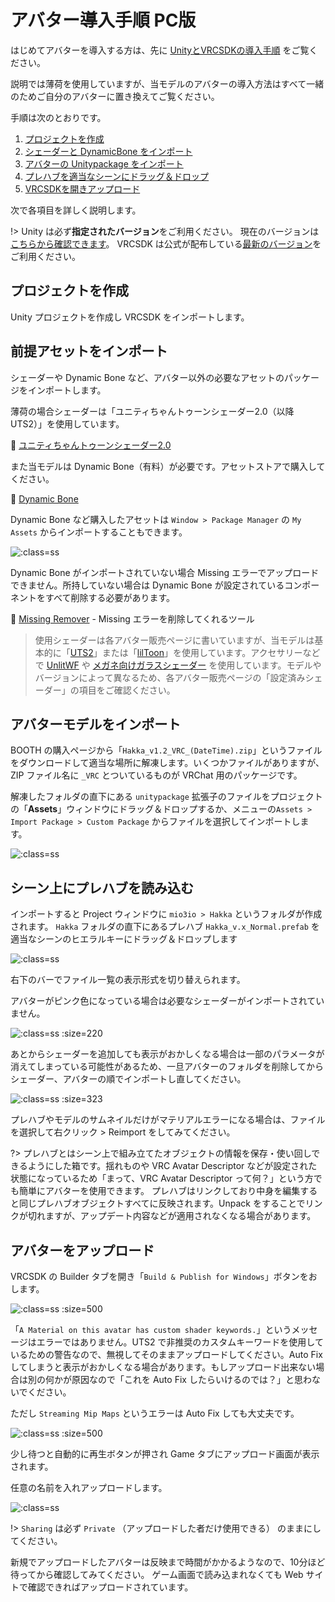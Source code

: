 # アバター導入手順 PC版

はじめてアバターを導入する方は、先に [UnityとVRCSDKの導入手順](vrcsdk.md) をご覧ください。

説明では薄荷を使用していますが、当モデルのアバターの導入方法はすべて一緒のためご自分のアバターに置き換えてご覧ください。

手順は次のとおりです。

1. [プロジェクトを作成](setup_pc.md?id=プロジェクトを作成)
2. [シェーダーと DynamicBone をインポート](setup_pc.md?id=前提アセットをインポート)
3. [アバターの Unitypackage をインポート](setup_pc.md?id=アバターモデルをインポート)
4. [プレハブを適当なシーンにドラッグ＆ドロップ](setup_pc.md?id=シーン上にプレハブを読み込む)
5. [VRCSDKを開きアップロード](setup_pc.md?id=アバターをアップロード)

次で各項目を詳しく説明します。

!> Unity は必ず**指定されたバージョン**をご利用ください。
現在のバージョンは[こちらから確認できます](https://docs.vrchat.com/docs/current-unity-version)。
VRCSDK は公式が配布している[最新のバージョン](https://vrchat.com/home/download)をご利用ください。

## プロジェクトを作成

Unity プロジェクトを作成し VRCSDK をインポートします。

## 前提アセットをインポート

シェーダーや Dynamic Bone など、アバター以外の必要なアセットのパッケージをインポートします。

薄荷の場合シェーダーは「ユニティちゃんトゥーンシェーダー2.0（以降 UTS2）」を使用しています。

🍒 [ユニティちゃんトゥーンシェーダー2.0](https://unity-chan.com/download/releaseNote.php?id=UTS2_0)

また当モデルは Dynamic Bone（有料）が必要です。アセットストアで購入してください。

🍒 [Dynamic Bone](https://assetstore.unity.com/packages/tools/animation/dynamic-bone-16743)

Dynamic Bone など購入したアセットは `Window > Package Manager` の `My Assets` からインポートすることもできます。

![](images/setup/pc_dynamicbone.png ':class=ss')

Dynamic Bone がインポートされていない場合 Missing エラーでアップロードできません。所持していない場合は Dynamic Bone が設定されているコンポーネントをすべて削除する必要があります。

🌱 [Missing Remover](https://riku1227.booth.pm/items/1969758)  - Missing エラーを削除してくれるツール

> 使用シェーダーは各アバター販売ページに書いていますが、当モデルは基本的に「[UTS2](https://unity-chan.com/download/releaseNote.php?id=UTS2_0)」または「[lilToon](https://booth.pm/ja/items/3087170)」を使用しています。アクセサリーなどで [UnlitWF](https://github.com/whiteflare/Unlit_WF_ShaderSuite/releases) や [メガネ向けガラスシェーダー](https://oyasumisan.booth.pm/items/1035152) を使用しています。モデルやバージョンによって異なるため、各アバター販売ページの「設定済みシェーダー」の項目をご確認ください。

## アバターモデルをインポート

BOOTH の購入ページから「`Hakka_v1.2_VRC_(DateTime).zip`」というファイルをダウンロードして適当な場所に解凍します。いくつかファイルがありますが、ZIP ファイル名に `_VRC` とついているものが VRChat 用のパッケージです。

解凍したフォルダの直下にある `unitypackage` 拡張子のファイルをプロジェクトの「**Assets**」ウィンドウにドラッグ＆ドロップするか、メニューの`Assets > Import Package > Custom Package` からファイルを選択してインポートします。

![](images/setup/pc01.png ':class=ss')

## シーン上にプレハブを読み込む

インポートすると Project ウィンドウに `mio3io > Hakka` というフォルダが作成されます。
`Hakka` フォルダの直下にあるプレハブ `Hakka_v.x_Normal.prefab` を適当なシーンのヒエラルキーにドラッグ＆ドロップします

![](images/setup/pc02.png ':class=ss')

右下のバーでファイル一覧の表示形式を切り替えられます。

アバターがピンク色になっている場合は必要なシェーダーがインポートされていません。

![](images/setup/materialerror.png ':class=ss :size=220')

あとからシェーダーを追加しても表示がおかしくなる場合は一部のパラメータが消えてしまっている可能性があるため、一旦アバターのフォルダを削除してからシェーダー、アバターの順でインポートし直してください。

![](images/setup/materialerror2.png ':class=ss :size=323')

プレハブやモデルのサムネイルだけがマテリアルエラーになる場合は、ファイルを選択して右クリック > Reimport をしてみてください。

?> プレハブとはシーン上で組み立てたオブジェクトの情報を保存・使い回しできるようにした箱です。揺れものや VRC Avatar Descriptor などが設定された状態になっているため「まって、VRC Avatar Descriptor って何？」という方でも簡単にアバターを使用できます。
プレハブはリンクしており中身を編集すると同じプレハブオブジェクトすべてに反映されます。Unpack をすることでリンクが切れますが、アップデート内容などが適用されなくなる場合があります。

## アバターをアップロード

VRCSDK の Builder タブを開き「`Build & Publish for Windows`」ボタンをおします。

![](images/setup/pc03.png ':class=ss :size=500')

「`A Material on this avatar has custom shader keywords.`」というメッセージはエラーではありません。UTS2 で非推奨のカスタムキーワードを使用しているための警告なので、無視してそのままアップロードしてください。Auto Fix してしまうと表示がおかしくなる場合があります。もしアップロード出来ない場合は別の何かが原因なので「これを Auto Fix したらいけるのでは？」と思わないでください。

ただし `Streaming Mip Maps` というエラーは Auto Fix しても大丈夫です。

![](images/setup/pc_mipmaperror.png ':class=ss :size=500')

少し待つと自動的に再生ボタンが押され Game タブにアップロード画面が表示されます。

任意の名前を入れアップロードします。

![](images/setup/pc04.png ':class=ss')

!> `Sharing` は必ず `Private` （アップロードした者だけ使用できる） のままにしてください。

新規でアップロードしたアバターは反映まで時間がかかるようなので、10分ほど待ってから確認してみてください。
ゲーム画面で読み込まれなくても Web サイトで確認できればアップロードされています。